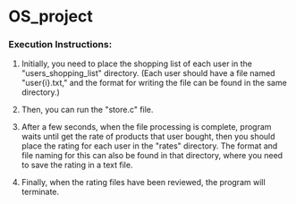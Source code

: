 # OS_project

### Execution Instructions:

1. Initially, you need to place the shopping list of each user in the "users_shopping_list" directory. (Each user should have a file named "user{i}.txt," and the format for writing the file can be found in the same directory.)

2. Then, you can run the "store.c" file.

3. After a few seconds, when the file processing is complete, program waits until get the rate of products that user bought, then you should place the rating for each user in the "rates" directory. The format and file naming for this can also be found in that directory, where you need to save the rating in a text file.

4. Finally, when the rating files have been reviewed, the program will terminate.
